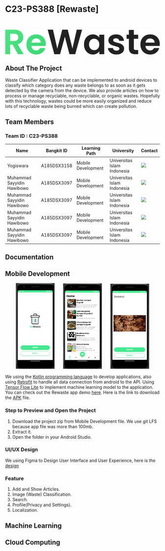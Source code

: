 # C23-PS388 [Rewaste]
<br>
<p align="center">
  <img src="https://raw.githubusercontent.com/elokwashi/Rewaste-Capstone/7acbcb4958246015948b1abaa26c3357aebfbf5b/ReWaste.png" >
</p>

## About The Project
Waste Classifier Application that can be implemented to android devices  to classify which category does any waste belongs to as soon as it gets detected by the camera from the device. We also provide articles on how to process or manage recyclable, non-recyclable, or organic wastes. Hopefully with this technology, wastes could be more easily organized and reduce lots of recyclable waste being burned which can create pollution.

## Team Members

### Team ID : C23-PS388

| Name                           | Bangkit ID  | Learning Path      | University                          | Contact                                                                                                                                                                                       |
| ------------------------------ | ----------- | ------------------ |  ---------------------------------- |-----------------------------------------------------------------------------------------------------------------------------------------------------------------------------------------------|
| Yogiswara                      | A185DSX3158 | Mobile Development | Universitas Islam Indonesia         | <a href="https://www.linkedin.com/in/yogi-swara/"><img src="https://img.shields.io/badge/LinkedIn-0077B5?style=for-the-badge&logo=linkedin&logoColor=white" /></a>                            |
| Muhammad Sayyidin Hawibowo     | A185DSX3097 | Mobile Development | Universitas Islam Indonesia         | <a href="https://www.linkedin.com/in/msayyidinh/"><img src="https://img.shields.io/badge/LinkedIn-0077B5?style=for-the-badge&logo=linkedin&logoColor=white" /></a>                            |
| Muhammad Sayyidin Hawibowo     | A185DSX3097 | Mobile Development | Universitas Islam Indonesia         | <a href="https://www.linkedin.com/in/msayyidinh/"><img src="https://img.shields.io/badge/LinkedIn-0077B5?style=for-the-badge&logo=linkedin&logoColor=white" /></a>                            |
| Muhammad Sayyidin Hawibowo     | A185DSX3097 | Mobile Development | Universitas Islam Indonesia         | <a href="https://www.linkedin.com/in/msayyidinh/"><img src="https://img.shields.io/badge/LinkedIn-0077B5?style=for-the-badge&logo=linkedin&logoColor=white" /></a>                            |
| Muhammad Sayyidin Hawibowo     | A185DSX3097 | Mobile Development | Universitas Islam Indonesia         | <a href="https://www.linkedin.com/in/msayyidinh/"><img src="https://img.shields.io/badge/LinkedIn-0077B5?style=for-the-badge&logo=linkedin&logoColor=white" /></a>                            |

## Documentation
## Mobile Development

<p align="center">
	<img src="https://github.com/elokwashi/Rewaste-Capstone/blob/main/Onboarding.png" width="25%"> &nbsp; &nbsp; &nbsp;
	<img src="https://github.com/elokwashi/Rewaste-Capstone/blob/main/Home.png" width="25%"> &nbsp; &nbsp; &nbsp;
	<img src="https://github.com/elokwashi/Rewaste-Capstone/blob/main/Classification.png" width="25%">
</p>

We using the [Kotlin programming language](https://kotlinlang.org/) to develop applications, also using [Retrofit](https://square.github.io/retrofit/) to handle all data connection from android to the API. Using [Tensor Flow Lite](https://www.tensorflow.org/lite) to implement machine learning model to the application. You can check out the Rewaste app demo [here](https://drive.google.com/file/d/1sycjOoHekKJMQpy1-4JUkL6wCVK3z4-2/view?usp=sharing). Here is the link to download the [APK](https://drive.google.com/file/d/1cgoo9bAqS7onkz1kUhacV_gpUZQNGYoD/view?usp=sharing) file.
### Step to Preview and Open the Project
1. Download the project zip from Mobile Development file. We use git LFS because app file was more than 100mb.
2. Extract it.
3. Open the folder in your Android Studio.
### UI/UX Design
We using Figma to Design User Interface and User Experience, here is the  [design](https://www.figma.com/file/fcVDZYTG1qBFnEQudKMSxl/Rewaste?type=design&node-id=4%3A3&t=mfF54O2BwmQ6xD5q-1)
### Feature 
1. Add and Show Articles.
2. Image (Waste) Classification.
3. Search.
4. Profile(Privacy and Settings).
5. Localization.
## Machine Learning

## Cloud Computing
